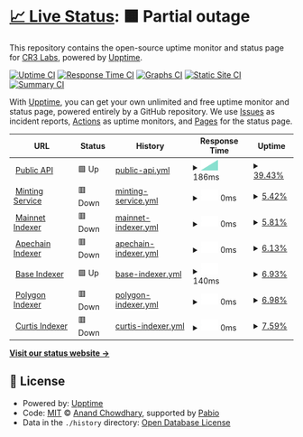 # [📈 Live Status](https://status.other.page): <!--live status--> **🟧 Partial outage**

This repository contains the open-source uptime monitor and status page for [CR3 Labs](https://cr3labs.com), powered by [Upptime](https://github.com/upptime/upptime).

[![Uptime CI](https://github.com/cr3labs/other-page-status/workflows/Uptime%20CI/badge.svg)](https://github.com/cr3labs/other-page-status/actions?query=workflow%3A%22Uptime+CI%22)
[![Response Time CI](https://github.com/cr3labs/other-page-status/workflows/Response%20Time%20CI/badge.svg)](https://github.com/cr3labs/other-page-status/actions?query=workflow%3A%22Response+Time+CI%22)
[![Graphs CI](https://github.com/cr3labs/other-page-status/workflows/Graphs%20CI/badge.svg)](https://github.com/cr3labs/other-page-status/actions?query=workflow%3A%22Graphs+CI%22)
[![Static Site CI](https://github.com/cr3labs/other-page-status/workflows/Static%20Site%20CI/badge.svg)](https://github.com/cr3labs/other-page-status/actions?query=workflow%3A%22Static+Site+CI%22)
[![Summary CI](https://github.com/cr3labs/other-page-status/workflows/Summary%20CI/badge.svg)](https://github.com/cr3labs/other-page-status/actions?query=workflow%3A%22Summary+CI%22)

With [Upptime](https://upptime.js.org), you can get your own unlimited and free uptime monitor and status page, powered entirely by a GitHub repository. We use [Issues](https://github.com/cr3labs/other-page-status/issues) as incident reports, [Actions](https://github.com/cr3labs/other-page-status/actions) as uptime monitors, and [Pages](https://status.other.page) for the status page.

<!--start: status pages-->
<!-- This summary is generated by Upptime (https://github.com/upptime/upptime) -->
<!-- Do not edit this manually, your changes will be overwritten -->
<!-- prettier-ignore -->
| URL | Status | History | Response Time | Uptime |
| --- | ------ | ------- | ------------- | ------ |
| <img alt="" src="https://icons.duckduckgo.com/ip3/api.other.page.ico" height="13"> [Public API](https://api.other.page/v1/health) | 🟩 Up | [public-api.yml](https://github.com/CR3Labs/other-page-status/commits/HEAD/history/public-api.yml) | <details><summary><img alt="Response time graph" src="./graphs/public-api/response-time-week.png" height="20"> 186ms</summary><br><a href="https://status.other.page/history/public-api"><img alt="Response time 186" src="https://img.shields.io/endpoint?url=https%3A%2F%2Fraw.githubusercontent.com%2FCR3Labs%2Fother-page-status%2FHEAD%2Fapi%2Fpublic-api%2Fresponse-time.json"></a><br><a href="https://status.other.page/history/public-api"><img alt="24-hour response time 186" src="https://img.shields.io/endpoint?url=https%3A%2F%2Fraw.githubusercontent.com%2FCR3Labs%2Fother-page-status%2FHEAD%2Fapi%2Fpublic-api%2Fresponse-time-day.json"></a><br><a href="https://status.other.page/history/public-api"><img alt="7-day response time 186" src="https://img.shields.io/endpoint?url=https%3A%2F%2Fraw.githubusercontent.com%2FCR3Labs%2Fother-page-status%2FHEAD%2Fapi%2Fpublic-api%2Fresponse-time-week.json"></a><br><a href="https://status.other.page/history/public-api"><img alt="30-day response time 186" src="https://img.shields.io/endpoint?url=https%3A%2F%2Fraw.githubusercontent.com%2FCR3Labs%2Fother-page-status%2FHEAD%2Fapi%2Fpublic-api%2Fresponse-time-month.json"></a><br><a href="https://status.other.page/history/public-api"><img alt="1-year response time 186" src="https://img.shields.io/endpoint?url=https%3A%2F%2Fraw.githubusercontent.com%2FCR3Labs%2Fother-page-status%2FHEAD%2Fapi%2Fpublic-api%2Fresponse-time-year.json"></a></details> | <details><summary><a href="https://status.other.page/history/public-api">39.43%</a></summary><a href="https://status.other.page/history/public-api"><img alt="All-time uptime 0.00%" src="https://img.shields.io/endpoint?url=https%3A%2F%2Fraw.githubusercontent.com%2FCR3Labs%2Fother-page-status%2FHEAD%2Fapi%2Fpublic-api%2Fuptime.json"></a><br><a href="https://status.other.page/history/public-api"><img alt="24-hour uptime 100.00%" src="https://img.shields.io/endpoint?url=https%3A%2F%2Fraw.githubusercontent.com%2FCR3Labs%2Fother-page-status%2FHEAD%2Fapi%2Fpublic-api%2Fuptime-day.json"></a><br><a href="https://status.other.page/history/public-api"><img alt="7-day uptime 39.43%" src="https://img.shields.io/endpoint?url=https%3A%2F%2Fraw.githubusercontent.com%2FCR3Labs%2Fother-page-status%2FHEAD%2Fapi%2Fpublic-api%2Fuptime-week.json"></a><br><a href="https://status.other.page/history/public-api"><img alt="30-day uptime 39.43%" src="https://img.shields.io/endpoint?url=https%3A%2F%2Fraw.githubusercontent.com%2FCR3Labs%2Fother-page-status%2FHEAD%2Fapi%2Fpublic-api%2Fuptime-month.json"></a><br><a href="https://status.other.page/history/public-api"><img alt="1-year uptime 0.00%" src="https://img.shields.io/endpoint?url=https%3A%2F%2Fraw.githubusercontent.com%2FCR3Labs%2Fother-page-status%2FHEAD%2Fapi%2Fpublic-api%2Fuptime-year.json"></a></details>
| <img alt="" src="https://icons.duckduckgo.com/ip3/api.other.page.ico" height="13"> [Minting Service](https://api.other.page/v1/health/blockchain) | 🟥 Down | [minting-service.yml](https://github.com/CR3Labs/other-page-status/commits/HEAD/history/minting-service.yml) | <details><summary><img alt="Response time graph" src="./graphs/minting-service/response-time-week.png" height="20"> 0ms</summary><br><a href="https://status.other.page/history/minting-service"><img alt="Response time 0" src="https://img.shields.io/endpoint?url=https%3A%2F%2Fraw.githubusercontent.com%2FCR3Labs%2Fother-page-status%2FHEAD%2Fapi%2Fminting-service%2Fresponse-time.json"></a><br><a href="https://status.other.page/history/minting-service"><img alt="24-hour response time 0" src="https://img.shields.io/endpoint?url=https%3A%2F%2Fraw.githubusercontent.com%2FCR3Labs%2Fother-page-status%2FHEAD%2Fapi%2Fminting-service%2Fresponse-time-day.json"></a><br><a href="https://status.other.page/history/minting-service"><img alt="7-day response time 0" src="https://img.shields.io/endpoint?url=https%3A%2F%2Fraw.githubusercontent.com%2FCR3Labs%2Fother-page-status%2FHEAD%2Fapi%2Fminting-service%2Fresponse-time-week.json"></a><br><a href="https://status.other.page/history/minting-service"><img alt="30-day response time 0" src="https://img.shields.io/endpoint?url=https%3A%2F%2Fraw.githubusercontent.com%2FCR3Labs%2Fother-page-status%2FHEAD%2Fapi%2Fminting-service%2Fresponse-time-month.json"></a><br><a href="https://status.other.page/history/minting-service"><img alt="1-year response time 0" src="https://img.shields.io/endpoint?url=https%3A%2F%2Fraw.githubusercontent.com%2FCR3Labs%2Fother-page-status%2FHEAD%2Fapi%2Fminting-service%2Fresponse-time-year.json"></a></details> | <details><summary><a href="https://status.other.page/history/minting-service">5.42%</a></summary><a href="https://status.other.page/history/minting-service"><img alt="All-time uptime 5.42%" src="https://img.shields.io/endpoint?url=https%3A%2F%2Fraw.githubusercontent.com%2FCR3Labs%2Fother-page-status%2FHEAD%2Fapi%2Fminting-service%2Fuptime.json"></a><br><a href="https://status.other.page/history/minting-service"><img alt="24-hour uptime 5.42%" src="https://img.shields.io/endpoint?url=https%3A%2F%2Fraw.githubusercontent.com%2FCR3Labs%2Fother-page-status%2FHEAD%2Fapi%2Fminting-service%2Fuptime-day.json"></a><br><a href="https://status.other.page/history/minting-service"><img alt="7-day uptime 5.42%" src="https://img.shields.io/endpoint?url=https%3A%2F%2Fraw.githubusercontent.com%2FCR3Labs%2Fother-page-status%2FHEAD%2Fapi%2Fminting-service%2Fuptime-week.json"></a><br><a href="https://status.other.page/history/minting-service"><img alt="30-day uptime 5.42%" src="https://img.shields.io/endpoint?url=https%3A%2F%2Fraw.githubusercontent.com%2FCR3Labs%2Fother-page-status%2FHEAD%2Fapi%2Fminting-service%2Fuptime-month.json"></a><br><a href="https://status.other.page/history/minting-service"><img alt="1-year uptime 5.42%" src="https://img.shields.io/endpoint?url=https%3A%2F%2Fraw.githubusercontent.com%2FCR3Labs%2Fother-page-status%2FHEAD%2Fapi%2Fminting-service%2Fuptime-year.json"></a></details>
| <img alt="" src="https://icons.duckduckgo.com/ip3/api.other.page.ico" height="13"> [Mainnet Indexer](https://api.other.page/v1/health/blockchain/mainnet) | 🟥 Down | [mainnet-indexer.yml](https://github.com/CR3Labs/other-page-status/commits/HEAD/history/mainnet-indexer.yml) | <details><summary><img alt="Response time graph" src="./graphs/mainnet-indexer/response-time-week.png" height="20"> 0ms</summary><br><a href="https://status.other.page/history/mainnet-indexer"><img alt="Response time 0" src="https://img.shields.io/endpoint?url=https%3A%2F%2Fraw.githubusercontent.com%2FCR3Labs%2Fother-page-status%2FHEAD%2Fapi%2Fmainnet-indexer%2Fresponse-time.json"></a><br><a href="https://status.other.page/history/mainnet-indexer"><img alt="24-hour response time 0" src="https://img.shields.io/endpoint?url=https%3A%2F%2Fraw.githubusercontent.com%2FCR3Labs%2Fother-page-status%2FHEAD%2Fapi%2Fmainnet-indexer%2Fresponse-time-day.json"></a><br><a href="https://status.other.page/history/mainnet-indexer"><img alt="7-day response time 0" src="https://img.shields.io/endpoint?url=https%3A%2F%2Fraw.githubusercontent.com%2FCR3Labs%2Fother-page-status%2FHEAD%2Fapi%2Fmainnet-indexer%2Fresponse-time-week.json"></a><br><a href="https://status.other.page/history/mainnet-indexer"><img alt="30-day response time 0" src="https://img.shields.io/endpoint?url=https%3A%2F%2Fraw.githubusercontent.com%2FCR3Labs%2Fother-page-status%2FHEAD%2Fapi%2Fmainnet-indexer%2Fresponse-time-month.json"></a><br><a href="https://status.other.page/history/mainnet-indexer"><img alt="1-year response time 0" src="https://img.shields.io/endpoint?url=https%3A%2F%2Fraw.githubusercontent.com%2FCR3Labs%2Fother-page-status%2FHEAD%2Fapi%2Fmainnet-indexer%2Fresponse-time-year.json"></a></details> | <details><summary><a href="https://status.other.page/history/mainnet-indexer">5.81%</a></summary><a href="https://status.other.page/history/mainnet-indexer"><img alt="All-time uptime 5.81%" src="https://img.shields.io/endpoint?url=https%3A%2F%2Fraw.githubusercontent.com%2FCR3Labs%2Fother-page-status%2FHEAD%2Fapi%2Fmainnet-indexer%2Fuptime.json"></a><br><a href="https://status.other.page/history/mainnet-indexer"><img alt="24-hour uptime 5.81%" src="https://img.shields.io/endpoint?url=https%3A%2F%2Fraw.githubusercontent.com%2FCR3Labs%2Fother-page-status%2FHEAD%2Fapi%2Fmainnet-indexer%2Fuptime-day.json"></a><br><a href="https://status.other.page/history/mainnet-indexer"><img alt="7-day uptime 5.81%" src="https://img.shields.io/endpoint?url=https%3A%2F%2Fraw.githubusercontent.com%2FCR3Labs%2Fother-page-status%2FHEAD%2Fapi%2Fmainnet-indexer%2Fuptime-week.json"></a><br><a href="https://status.other.page/history/mainnet-indexer"><img alt="30-day uptime 5.81%" src="https://img.shields.io/endpoint?url=https%3A%2F%2Fraw.githubusercontent.com%2FCR3Labs%2Fother-page-status%2FHEAD%2Fapi%2Fmainnet-indexer%2Fuptime-month.json"></a><br><a href="https://status.other.page/history/mainnet-indexer"><img alt="1-year uptime 5.81%" src="https://img.shields.io/endpoint?url=https%3A%2F%2Fraw.githubusercontent.com%2FCR3Labs%2Fother-page-status%2FHEAD%2Fapi%2Fmainnet-indexer%2Fuptime-year.json"></a></details>
| <img alt="" src="https://icons.duckduckgo.com/ip3/api.other.page.ico" height="13"> [Apechain Indexer](https://api.other.page/v1/health/blockchain/apechain) | 🟥 Down | [apechain-indexer.yml](https://github.com/CR3Labs/other-page-status/commits/HEAD/history/apechain-indexer.yml) | <details><summary><img alt="Response time graph" src="./graphs/apechain-indexer/response-time-week.png" height="20"> 0ms</summary><br><a href="https://status.other.page/history/apechain-indexer"><img alt="Response time 0" src="https://img.shields.io/endpoint?url=https%3A%2F%2Fraw.githubusercontent.com%2FCR3Labs%2Fother-page-status%2FHEAD%2Fapi%2Fapechain-indexer%2Fresponse-time.json"></a><br><a href="https://status.other.page/history/apechain-indexer"><img alt="24-hour response time 0" src="https://img.shields.io/endpoint?url=https%3A%2F%2Fraw.githubusercontent.com%2FCR3Labs%2Fother-page-status%2FHEAD%2Fapi%2Fapechain-indexer%2Fresponse-time-day.json"></a><br><a href="https://status.other.page/history/apechain-indexer"><img alt="7-day response time 0" src="https://img.shields.io/endpoint?url=https%3A%2F%2Fraw.githubusercontent.com%2FCR3Labs%2Fother-page-status%2FHEAD%2Fapi%2Fapechain-indexer%2Fresponse-time-week.json"></a><br><a href="https://status.other.page/history/apechain-indexer"><img alt="30-day response time 0" src="https://img.shields.io/endpoint?url=https%3A%2F%2Fraw.githubusercontent.com%2FCR3Labs%2Fother-page-status%2FHEAD%2Fapi%2Fapechain-indexer%2Fresponse-time-month.json"></a><br><a href="https://status.other.page/history/apechain-indexer"><img alt="1-year response time 0" src="https://img.shields.io/endpoint?url=https%3A%2F%2Fraw.githubusercontent.com%2FCR3Labs%2Fother-page-status%2FHEAD%2Fapi%2Fapechain-indexer%2Fresponse-time-year.json"></a></details> | <details><summary><a href="https://status.other.page/history/apechain-indexer">6.13%</a></summary><a href="https://status.other.page/history/apechain-indexer"><img alt="All-time uptime 6.13%" src="https://img.shields.io/endpoint?url=https%3A%2F%2Fraw.githubusercontent.com%2FCR3Labs%2Fother-page-status%2FHEAD%2Fapi%2Fapechain-indexer%2Fuptime.json"></a><br><a href="https://status.other.page/history/apechain-indexer"><img alt="24-hour uptime 6.13%" src="https://img.shields.io/endpoint?url=https%3A%2F%2Fraw.githubusercontent.com%2FCR3Labs%2Fother-page-status%2FHEAD%2Fapi%2Fapechain-indexer%2Fuptime-day.json"></a><br><a href="https://status.other.page/history/apechain-indexer"><img alt="7-day uptime 6.13%" src="https://img.shields.io/endpoint?url=https%3A%2F%2Fraw.githubusercontent.com%2FCR3Labs%2Fother-page-status%2FHEAD%2Fapi%2Fapechain-indexer%2Fuptime-week.json"></a><br><a href="https://status.other.page/history/apechain-indexer"><img alt="30-day uptime 6.13%" src="https://img.shields.io/endpoint?url=https%3A%2F%2Fraw.githubusercontent.com%2FCR3Labs%2Fother-page-status%2FHEAD%2Fapi%2Fapechain-indexer%2Fuptime-month.json"></a><br><a href="https://status.other.page/history/apechain-indexer"><img alt="1-year uptime 6.13%" src="https://img.shields.io/endpoint?url=https%3A%2F%2Fraw.githubusercontent.com%2FCR3Labs%2Fother-page-status%2FHEAD%2Fapi%2Fapechain-indexer%2Fuptime-year.json"></a></details>
| <img alt="" src="https://icons.duckduckgo.com/ip3/api.other.page.ico" height="13"> [Base Indexer](https://api.other.page/v1/health/blockchain/base) | 🟩 Up | [base-indexer.yml](https://github.com/CR3Labs/other-page-status/commits/HEAD/history/base-indexer.yml) | <details><summary><img alt="Response time graph" src="./graphs/base-indexer/response-time-week.png" height="20"> 140ms</summary><br><a href="https://status.other.page/history/base-indexer"><img alt="Response time 140" src="https://img.shields.io/endpoint?url=https%3A%2F%2Fraw.githubusercontent.com%2FCR3Labs%2Fother-page-status%2FHEAD%2Fapi%2Fbase-indexer%2Fresponse-time.json"></a><br><a href="https://status.other.page/history/base-indexer"><img alt="24-hour response time 140" src="https://img.shields.io/endpoint?url=https%3A%2F%2Fraw.githubusercontent.com%2FCR3Labs%2Fother-page-status%2FHEAD%2Fapi%2Fbase-indexer%2Fresponse-time-day.json"></a><br><a href="https://status.other.page/history/base-indexer"><img alt="7-day response time 140" src="https://img.shields.io/endpoint?url=https%3A%2F%2Fraw.githubusercontent.com%2FCR3Labs%2Fother-page-status%2FHEAD%2Fapi%2Fbase-indexer%2Fresponse-time-week.json"></a><br><a href="https://status.other.page/history/base-indexer"><img alt="30-day response time 140" src="https://img.shields.io/endpoint?url=https%3A%2F%2Fraw.githubusercontent.com%2FCR3Labs%2Fother-page-status%2FHEAD%2Fapi%2Fbase-indexer%2Fresponse-time-month.json"></a><br><a href="https://status.other.page/history/base-indexer"><img alt="1-year response time 140" src="https://img.shields.io/endpoint?url=https%3A%2F%2Fraw.githubusercontent.com%2FCR3Labs%2Fother-page-status%2FHEAD%2Fapi%2Fbase-indexer%2Fresponse-time-year.json"></a></details> | <details><summary><a href="https://status.other.page/history/base-indexer">6.93%</a></summary><a href="https://status.other.page/history/base-indexer"><img alt="All-time uptime 6.93%" src="https://img.shields.io/endpoint?url=https%3A%2F%2Fraw.githubusercontent.com%2FCR3Labs%2Fother-page-status%2FHEAD%2Fapi%2Fbase-indexer%2Fuptime.json"></a><br><a href="https://status.other.page/history/base-indexer"><img alt="24-hour uptime 6.93%" src="https://img.shields.io/endpoint?url=https%3A%2F%2Fraw.githubusercontent.com%2FCR3Labs%2Fother-page-status%2FHEAD%2Fapi%2Fbase-indexer%2Fuptime-day.json"></a><br><a href="https://status.other.page/history/base-indexer"><img alt="7-day uptime 6.93%" src="https://img.shields.io/endpoint?url=https%3A%2F%2Fraw.githubusercontent.com%2FCR3Labs%2Fother-page-status%2FHEAD%2Fapi%2Fbase-indexer%2Fuptime-week.json"></a><br><a href="https://status.other.page/history/base-indexer"><img alt="30-day uptime 6.93%" src="https://img.shields.io/endpoint?url=https%3A%2F%2Fraw.githubusercontent.com%2FCR3Labs%2Fother-page-status%2FHEAD%2Fapi%2Fbase-indexer%2Fuptime-month.json"></a><br><a href="https://status.other.page/history/base-indexer"><img alt="1-year uptime 6.93%" src="https://img.shields.io/endpoint?url=https%3A%2F%2Fraw.githubusercontent.com%2FCR3Labs%2Fother-page-status%2FHEAD%2Fapi%2Fbase-indexer%2Fuptime-year.json"></a></details>
| <img alt="" src="https://icons.duckduckgo.com/ip3/api.other.page.ico" height="13"> [Polygon Indexer](https://api.other.page/v1/health/blockchain/polygon) | 🟥 Down | [polygon-indexer.yml](https://github.com/CR3Labs/other-page-status/commits/HEAD/history/polygon-indexer.yml) | <details><summary><img alt="Response time graph" src="./graphs/polygon-indexer/response-time-week.png" height="20"> 0ms</summary><br><a href="https://status.other.page/history/polygon-indexer"><img alt="Response time 0" src="https://img.shields.io/endpoint?url=https%3A%2F%2Fraw.githubusercontent.com%2FCR3Labs%2Fother-page-status%2FHEAD%2Fapi%2Fpolygon-indexer%2Fresponse-time.json"></a><br><a href="https://status.other.page/history/polygon-indexer"><img alt="24-hour response time 0" src="https://img.shields.io/endpoint?url=https%3A%2F%2Fraw.githubusercontent.com%2FCR3Labs%2Fother-page-status%2FHEAD%2Fapi%2Fpolygon-indexer%2Fresponse-time-day.json"></a><br><a href="https://status.other.page/history/polygon-indexer"><img alt="7-day response time 0" src="https://img.shields.io/endpoint?url=https%3A%2F%2Fraw.githubusercontent.com%2FCR3Labs%2Fother-page-status%2FHEAD%2Fapi%2Fpolygon-indexer%2Fresponse-time-week.json"></a><br><a href="https://status.other.page/history/polygon-indexer"><img alt="30-day response time 0" src="https://img.shields.io/endpoint?url=https%3A%2F%2Fraw.githubusercontent.com%2FCR3Labs%2Fother-page-status%2FHEAD%2Fapi%2Fpolygon-indexer%2Fresponse-time-month.json"></a><br><a href="https://status.other.page/history/polygon-indexer"><img alt="1-year response time 0" src="https://img.shields.io/endpoint?url=https%3A%2F%2Fraw.githubusercontent.com%2FCR3Labs%2Fother-page-status%2FHEAD%2Fapi%2Fpolygon-indexer%2Fresponse-time-year.json"></a></details> | <details><summary><a href="https://status.other.page/history/polygon-indexer">6.98%</a></summary><a href="https://status.other.page/history/polygon-indexer"><img alt="All-time uptime 6.98%" src="https://img.shields.io/endpoint?url=https%3A%2F%2Fraw.githubusercontent.com%2FCR3Labs%2Fother-page-status%2FHEAD%2Fapi%2Fpolygon-indexer%2Fuptime.json"></a><br><a href="https://status.other.page/history/polygon-indexer"><img alt="24-hour uptime 6.98%" src="https://img.shields.io/endpoint?url=https%3A%2F%2Fraw.githubusercontent.com%2FCR3Labs%2Fother-page-status%2FHEAD%2Fapi%2Fpolygon-indexer%2Fuptime-day.json"></a><br><a href="https://status.other.page/history/polygon-indexer"><img alt="7-day uptime 6.98%" src="https://img.shields.io/endpoint?url=https%3A%2F%2Fraw.githubusercontent.com%2FCR3Labs%2Fother-page-status%2FHEAD%2Fapi%2Fpolygon-indexer%2Fuptime-week.json"></a><br><a href="https://status.other.page/history/polygon-indexer"><img alt="30-day uptime 6.98%" src="https://img.shields.io/endpoint?url=https%3A%2F%2Fraw.githubusercontent.com%2FCR3Labs%2Fother-page-status%2FHEAD%2Fapi%2Fpolygon-indexer%2Fuptime-month.json"></a><br><a href="https://status.other.page/history/polygon-indexer"><img alt="1-year uptime 6.98%" src="https://img.shields.io/endpoint?url=https%3A%2F%2Fraw.githubusercontent.com%2FCR3Labs%2Fother-page-status%2FHEAD%2Fapi%2Fpolygon-indexer%2Fuptime-year.json"></a></details>
| <img alt="" src="https://icons.duckduckgo.com/ip3/api.other.page.ico" height="13"> [Curtis Indexer](https://api.other.page/v1/health/blockchain/curtis) | 🟥 Down | [curtis-indexer.yml](https://github.com/CR3Labs/other-page-status/commits/HEAD/history/curtis-indexer.yml) | <details><summary><img alt="Response time graph" src="./graphs/curtis-indexer/response-time-week.png" height="20"> 0ms</summary><br><a href="https://status.other.page/history/curtis-indexer"><img alt="Response time 0" src="https://img.shields.io/endpoint?url=https%3A%2F%2Fraw.githubusercontent.com%2FCR3Labs%2Fother-page-status%2FHEAD%2Fapi%2Fcurtis-indexer%2Fresponse-time.json"></a><br><a href="https://status.other.page/history/curtis-indexer"><img alt="24-hour response time 0" src="https://img.shields.io/endpoint?url=https%3A%2F%2Fraw.githubusercontent.com%2FCR3Labs%2Fother-page-status%2FHEAD%2Fapi%2Fcurtis-indexer%2Fresponse-time-day.json"></a><br><a href="https://status.other.page/history/curtis-indexer"><img alt="7-day response time 0" src="https://img.shields.io/endpoint?url=https%3A%2F%2Fraw.githubusercontent.com%2FCR3Labs%2Fother-page-status%2FHEAD%2Fapi%2Fcurtis-indexer%2Fresponse-time-week.json"></a><br><a href="https://status.other.page/history/curtis-indexer"><img alt="30-day response time 0" src="https://img.shields.io/endpoint?url=https%3A%2F%2Fraw.githubusercontent.com%2FCR3Labs%2Fother-page-status%2FHEAD%2Fapi%2Fcurtis-indexer%2Fresponse-time-month.json"></a><br><a href="https://status.other.page/history/curtis-indexer"><img alt="1-year response time 0" src="https://img.shields.io/endpoint?url=https%3A%2F%2Fraw.githubusercontent.com%2FCR3Labs%2Fother-page-status%2FHEAD%2Fapi%2Fcurtis-indexer%2Fresponse-time-year.json"></a></details> | <details><summary><a href="https://status.other.page/history/curtis-indexer">7.59%</a></summary><a href="https://status.other.page/history/curtis-indexer"><img alt="All-time uptime 7.59%" src="https://img.shields.io/endpoint?url=https%3A%2F%2Fraw.githubusercontent.com%2FCR3Labs%2Fother-page-status%2FHEAD%2Fapi%2Fcurtis-indexer%2Fuptime.json"></a><br><a href="https://status.other.page/history/curtis-indexer"><img alt="24-hour uptime 7.59%" src="https://img.shields.io/endpoint?url=https%3A%2F%2Fraw.githubusercontent.com%2FCR3Labs%2Fother-page-status%2FHEAD%2Fapi%2Fcurtis-indexer%2Fuptime-day.json"></a><br><a href="https://status.other.page/history/curtis-indexer"><img alt="7-day uptime 7.59%" src="https://img.shields.io/endpoint?url=https%3A%2F%2Fraw.githubusercontent.com%2FCR3Labs%2Fother-page-status%2FHEAD%2Fapi%2Fcurtis-indexer%2Fuptime-week.json"></a><br><a href="https://status.other.page/history/curtis-indexer"><img alt="30-day uptime 7.59%" src="https://img.shields.io/endpoint?url=https%3A%2F%2Fraw.githubusercontent.com%2FCR3Labs%2Fother-page-status%2FHEAD%2Fapi%2Fcurtis-indexer%2Fuptime-month.json"></a><br><a href="https://status.other.page/history/curtis-indexer"><img alt="1-year uptime 7.59%" src="https://img.shields.io/endpoint?url=https%3A%2F%2Fraw.githubusercontent.com%2FCR3Labs%2Fother-page-status%2FHEAD%2Fapi%2Fcurtis-indexer%2Fuptime-year.json"></a></details>

<!--end: status pages-->

[**Visit our status website →**](https://status.other.page)

## 📄 License

- Powered by: [Upptime](https://github.com/upptime/upptime)
- Code: [MIT](./LICENSE) © [Anand Chowdhary](https://anandchowdhary.com), supported by [Pabio](https://pabio.com)
- Data in the `./history` directory: [Open Database License](https://opendatacommons.org/licenses/odbl/1-0/)
